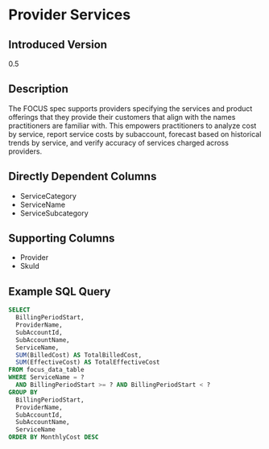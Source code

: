 # Provider Services

## Introduced Version

0.5

## Description

The FOCUS spec supports providers specifying the services and product offerings that they provide their customers that align with the names practitioners are familiar with. This empowers practitioners to analyze cost by service, report service costs by subaccount, forecast based on historical trends by service, and verify accuracy of services charged across providers.

## Directly Dependent Columns

* ServiceCategory
* ServiceName
* ServiceSubcategory

## Supporting Columns

* Provider
* SkuId

## Example SQL Query

```sql
SELECT
  BillingPeriodStart,
  ProviderName,
  SubAccountId,
  SubAccountName,
  ServiceName,
  SUM(BilledCost) AS TotalBilledCost,
  SUM(EffectiveCost) AS TotalEffectiveCost
FROM focus_data_table
WHERE ServiceName = ?
  AND BillingPeriodStart >= ? AND BillingPeriodStart < ?
GROUP BY
  BillingPeriodStart,
  ProviderName,
  SubAccountId,
  SubAccountName,
  ServiceName
ORDER BY MonthlyCost DESC
```
